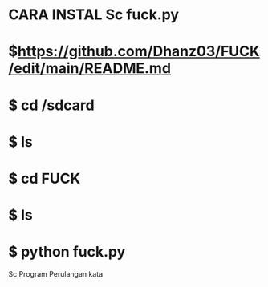# CARA INSTAL Sc fuck.py
# $https://github.com/Dhanz03/FUCK/edit/main/README.md
# $ cd /sdcard
# $ ls
# $ cd FUCK
# $ ls
# $ python fuck.py


 Sc Program Perulangan kata 
